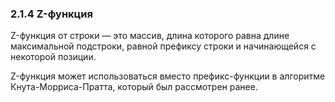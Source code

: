 ### 2.1.4 Z-функция

Z-функция от строки — это массив, длина которого равна длине максимальной подстроки, равной префиксу строки и начинающейся с некоторой позиции.

Z-функция может использоваться вместо префикс-функции в алгоритме Кнута-Морриса-Пратта, который был рассмотрен ранее.

